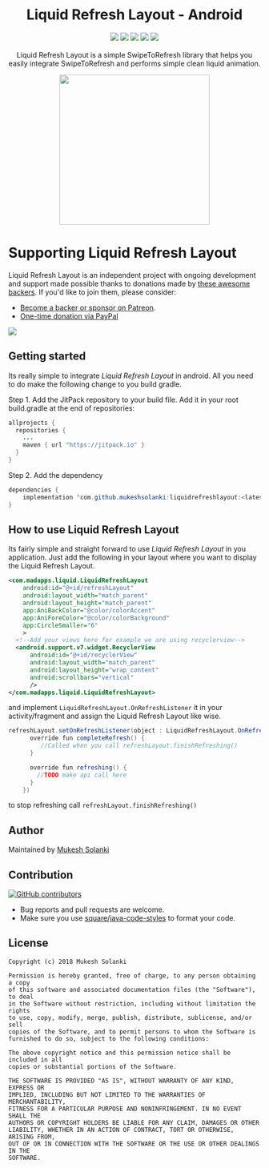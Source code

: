 <h1 align="center">Liquid Refresh Layout - Android</h1>
<p align="center">
  <a class="badge-align" href="https://www.codacy.com/app/mukeshsolanki/liquidrefreshlayout?utm_source=github.com&amp;utm_medium=referral&amp;utm_content=mukeshsolanki/liquidrefreshlayout&amp;utm_campaign=Badge_Grade"><img src="https://api.codacy.com/project/badge/Grade/8507823b5c2e4890b47c7cec49d23f4e"/></a>
  <a href="https://jitpack.io/#mukeshsolanki/liquidrefreshlayout"><img src="https://jitpack.io/v/mukeshsolanki/liquidrefreshlayout/month.svg"/></a>
  <a href="https://jitpack.io/#mukeshsolanki/liquidrefreshlayout"> <img src="https://jitpack.io/v/mukeshsolanki/liquidrefreshlayout.svg" /></a>
  <a href="https://circleci.com/gh/mukeshsolanki/liquidrefreshlayout/tree/master"> <img src="https://circleci.com/gh/mukeshsolanki/liquidrefreshlayout/tree/master.svg?style=shield" /></a>
  <a href="https://opensource.org/licenses/MIT"><img src="https://img.shields.io/badge/License-MIT-blue.svg"/></a>
  <br /><br />
  Liquid Refresh Layout is a simple SwipeToRefresh library that helps you easily integrate SwipeToRefresh and performs simple clean liquid animation.
</p>

<p align="center">
  <img src="https://github.com/mukeshsolanki/liquidrefreshlayout/blob/master/demo.gif" width="300px" />
</p>

# Supporting Liquid Refresh Layout

Liquid Refresh Layout is an independent project with ongoing development and support made possible thanks to donations made by [these awesome backers](BACKERS.md#sponsors). If you'd like to join them, please consider:

- [Become a backer or sponsor on Patreon](https://www.patreon.com/mukeshsolanki).
- [One-time donation via PayPal](https://www.paypal.me/mukeshsolanki)

<a href="https://www.patreon.com/bePatron?c=935498" alt="Become a Patron"><img src="https://c5.patreon.com/external/logo/become_a_patron_button.png" /></a>

## Getting started
Its really simple to integrate *Liquid Refresh Layout* in android. All you need to do make the following change to you build gradle.

Step 1. Add the JitPack repository to your build file. Add it in your root build.gradle at the end of repositories:

```java
allprojects {
  repositories {
    ...
    maven { url "https://jitpack.io" }
  }
}
```
Step 2. Add the dependency
```java
dependencies {
    implementation 'com.github.mukeshsolanki:liquidrefreshlayout:<latest-version>'
}
```
## How to use Liquid Refresh Layout

Its fairly simple and straight forward to use *Liquid Refresh Layout* in you application. Just add the following in your layout where you want to display the Liquid Refresh Layout.

```XML
<com.madapps.liquid.LiquidRefreshLayout
    android:id="@+id/refreshLayout"
    android:layout_width="match_parent"
    android:layout_height="match_parent"
    app:AniBackColor="@color/colorAccent"
    app:AniForeColor="@color/colorBackground"
    app:CircleSmaller="6"
    >
  <!--Add your views here for example we are using recyclerview-->
  <android.support.v7.widget.RecyclerView
      android:id="@+id/recyclerView"
      android:layout_width="match_parent"
      android:layout_height="wrap_content"
      android:scrollbars="vertical"
      />
</com.madapps.liquid.LiquidRefreshLayout>
```

and implement `LiquidRefreshLayout.OnRefreshListener` it in your activity/fragment and assign the Liquid Refresh Layout like wise.
```Java
refreshLayout.setOnRefreshListener(object : LiquidRefreshLayout.OnRefreshListener {
      override fun completeRefresh() {
         //Called when you call refreshLayout.finishRefreshing()
      }

      override fun refreshing() {
        //TODO make api call here
      }
    })
```

to stop refreshing call `refreshLayout.finishRefreshing()`

## Author
Maintained by [Mukesh Solanki](https://www.github.com/mukeshsolanki)

## Contribution
[![GitHub contributors](https://img.shields.io/github/contributors/mukeshsolanki/liquidrefreshlayout.svg)](https://github.com/mukeshsolanki/liquidrefreshlayout/graphs/contributors)

* Bug reports and pull requests are welcome.
* Make sure you use [square/java-code-styles](https://github.com/square/java-code-styles) to format your code.

## License
```
Copyright (c) 2018 Mukesh Solanki

Permission is hereby granted, free of charge, to any person obtaining a copy
of this software and associated documentation files (the "Software"), to deal
in the Software without restriction, including without limitation the rights
to use, copy, modify, merge, publish, distribute, sublicense, and/or sell
copies of the Software, and to permit persons to whom the Software is
furnished to do so, subject to the following conditions:

The above copyright notice and this permission notice shall be included in all
copies or substantial portions of the Software.

THE SOFTWARE IS PROVIDED "AS IS", WITHOUT WARRANTY OF ANY KIND, EXPRESS OR
IMPLIED, INCLUDING BUT NOT LIMITED TO THE WARRANTIES OF MERCHANTABILITY,
FITNESS FOR A PARTICULAR PURPOSE AND NONINFRINGEMENT. IN NO EVENT SHALL THE
AUTHORS OR COPYRIGHT HOLDERS BE LIABLE FOR ANY CLAIM, DAMAGES OR OTHER
LIABILITY, WHETHER IN AN ACTION OF CONTRACT, TORT OR OTHERWISE, ARISING FROM,
OUT OF OR IN CONNECTION WITH THE SOFTWARE OR THE USE OR OTHER DEALINGS IN THE
SOFTWARE.
```
